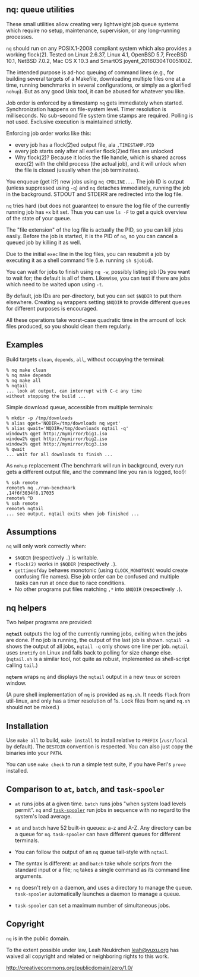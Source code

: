 ## nq: queue utilities

These small utilities allow creating very lightweight job queue
systems which require no setup, maintenance, supervision, or any
long-running processes.

`nq` should run on any POSIX.1-2008 compliant system which also
provides a working flock(2).  Tested on Linux 2.6.37, Linux 4.1,
OpenBSD 5.7, FreeBSD 10.1, NetBSD 7.0.2, Mac OS X 10.3 and
SmartOS joyent_20160304T005100Z.

The intended purpose is ad-hoc queuing of command lines (e.g., for
building several targets of a Makefile, downloading multiple files one
at a time, running benchmarks in several configurations, or simply as
a glorified `nohup`). But as any good Unix tool, it can be abused for
whatever you like.

Job order is enforced by a timestamp `nq` gets immediately when
started.  Synchronization happens on file-system level.  Timer
resolution is milliseconds.  No sub-second file system time stamps are
required.  Polling is not used.  Exclusive execution is maintained
strictly.

Enforcing job order works like this:
- every job has a flock(2)ed output file, ala `,TIMESTAMP.PID`
- every job starts only after all earlier flock(2)ed files are unlocked
- Why flock(2)? Because it locks the file handle, which is shared
  across exec(2) with the child process (the actual job), and it will
  unlock when the file is closed (usually when the job terminates).

You enqueue (get it?) new jobs using `nq CMDLINE...`.  The job ID is
output (unless suppressed using `-q`) and `nq` detaches immediately,
running the job in the background.  STDOUT and STDERR are redirected
into the log file.

`nq` tries hard (but does not guarantee) to ensure the log file of the
currently running job has `+x` bit set.  Thus you can use `ls -F` to get
a quick overview of the state of your queue.

The "file extension" of the log file is actually the PID, so you can
kill jobs easily.  Before the job is started, it is the PID of `nq`,
so you can cancel a queued job by killing it as well.

Due to the initial `exec` line in the log files, you can resubmit a
job by executing it as a shell command file (i.e. running `sh $jobid`).

You can wait for jobs to finish using `nq -w`, possibly listing job
IDs you want to wait for; the default is all of them.  Likewise, you
can test if there are jobs which need to be waited upon using `-t`.

By default, job IDs are per-directory, but you can set `$NQDIR` to put
them elsewhere.  Creating `nq` wrappers setting `$NQDIR` to provide
different queues for different purposes is encouraged.

All these operations take worst-case quadratic time in the amount of
lock files produced, so you should clean them regularly.

## Examples

Build targets `clean`, `depends`, `all`, without occupying the terminal:

	% nq make clean
	% nq make depends
	% nq make all
	% nqtail
	... look at output, can interrupt with C-c any time
	without stopping the build ...

Simple download queue, accessible from multiple terminals:

	% mkdir -p /tmp/downloads
	% alias qget='NQDIR=/tmp/downloads nq wget'
	% alias qwait='NQDIR=/tmp/downloads nqtail -q'
	window1% qget http://mymirror/big1.iso
	window2% qget http://mymirror/big2.iso
	window3% qget http://mymirror/big3.iso
	% qwait
	... wait for all downloads to finish ...

As `nohup` replacement (The benchmark will run in background, every run
gets a different output file, and the command line you ran is logged,
too!):

	% ssh remote
	remote% nq ./run-benchmark
	,14f6f3034f8.17035
	remote% ^D
	% ssh remote
	remote% nqtail
	... see output, nqtail exits when job finished ...

## Assumptions

`nq` will only work correctly when:
- `$NQDIR` (respectively `.`) is writable.
- `flock(2)` works in `$NQDIR` (respectively `.`).
- `gettimeofday` behaves monotonic (using `CLOCK_MONOTONIC` would
  create confusing file names).  Else job order can be confused and
  multiple tasks can run at once due to race conditions.
- No other programs put files matching `,*` into `$NQDIR` (respectively `.`).

## nq helpers

Two helper programs are provided:

**`nqtail`** outputs the log of the currently running jobs, exiting
when the jobs are done.  If no job is running, the output of the last
job is shown.  `nqtail -a` shows the output of all jobs, `nqtail -q`
only shows one line per job.  `nqtail` uses `inotify` on Linux and
falls back to polling for size change else.  (`nqtail.sh` is a similar
tool, not quite as robust, implemented as shell-script calling
`tail`.)

**`nqterm`** wraps `nq` and displays the `nqtail` output in a new
`tmux` or screen window.

(A pure shell implementation of `nq` is provided as `nq.sh`.  It needs
`flock` from util-linux, and only has a timer resolution of 1s.
Lock files from `nq` and `nq.sh` should not be mixed.)

## Installation

Use `make all` to build, `make install` to install relative to `PREFIX`
(`/usr/local` by default).  The `DESTDIR` convention is respected.
You can also just copy the binaries into your `PATH`.

You can use `make check` to run a simple test suite, if you have
Perl's `prove` installed.

## Comparison to `at`, `batch`, and `task-spooler`

* `at` runs jobs at a given time.
  `batch` runs jobs "when system load levels permit".
  `nq` and [`task-spooler`](https://vicerveza.homeunix.net/~viric/soft/ts/)
  run jobs in sequence with no regard to the system's load average.

* `at` and `batch` have 52 built-in queues: a-z and A-Z.
  Any directory can be a queue for `nq`.
  `task-spooler` can have different queues for different terminals.

* You can follow the output of an `nq` queue tail-style with `nqtail`.

* The syntax is different: `at` and `batch` take whole scripts from
  the standard input or a file; `nq` takes a single command as its
  command line arguments.

* `nq` doesn't rely on a daemon, and uses a directory to manage the queue.
  `task-spooler` automatically launches a daemon to manage a queue.

* `task-spooler` can set a maximum number of simultaneous jobs.

## Copyright

`nq` is in the public domain.

To the extent possible under law,
Leah Neukirchen <leah@vuxu.org>
has waived all copyright and related or
neighboring rights to this work.

http://creativecommons.org/publicdomain/zero/1.0/
